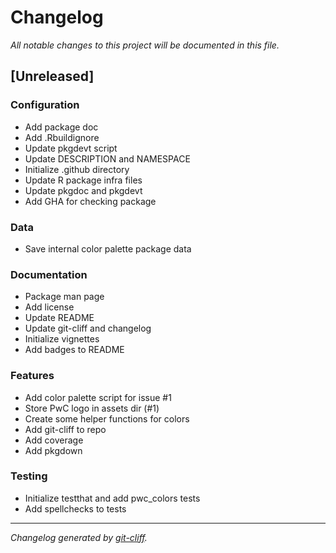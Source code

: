 # Changelog
*All notable changes to this project will be documented in this file.*

## [Unreleased]

### Configuration

- Add package doc
- Add .Rbuildignore
- Update pkgdevt script
- Update DESCRIPTION and NAMESPACE
- Initialize .github directory
- Update R package infra files
- Update pkgdoc and pkgdevt
- Add GHA for checking package

### Data

- Save internal color palette package data

### Documentation

- Package man page
- Add license
- Update README
- Update git-cliff and changelog
- Initialize vignettes
- Add badges to README

### Features

- Add color palette script for issue #1
- Store PwC logo in assets dir (#1)
- Create some helper functions for colors
- Add git-cliff to repo
- Add coverage
- Add pkgdown

### Testing

- Initialize testthat and add pwc_colors tests
- Add spellchecks to tests

***
*Changelog generated by [git-cliff](https://github.com/orhun/git-cliff).*
